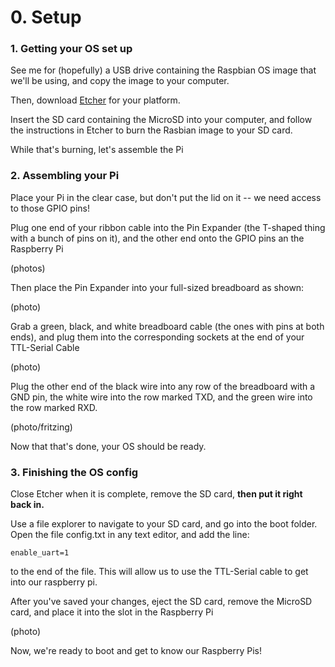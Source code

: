 # 0. Setup

### 1. Getting your OS set up

See me for \(hopefully\) a USB drive containing the Raspbian OS image that we'll be using, and copy the image to your computer.

Then, download [Etcher](https://etcher.io) for your platform.

Insert the SD card containing the MicroSD into your computer, and follow the instructions in Etcher to burn the Rasbian image to your SD card.

While that's burning, let's assemble the Pi

### 2. Assembling your Pi

Place your Pi in the clear case, but don't put the lid on it -- we need access to those GPIO pins!

Plug one end of your ribbon cable into the Pin Expander \(the T-shaped thing with a bunch of pins on it\), and the other end onto the GPIO pins an the Raspberry Pi

\(photos\)

Then place the Pin Expander into your full-sized breadboard as shown:

\(photo\)

Grab a green, black, and white breadboard cable \(the ones with pins at both ends\), and plug them into the corresponding sockets at the end of your TTL-Serial Cable

\(photo\)

Plug the other end of the black wire into any row of the breadboard with a GND pin, the white wire into the row marked TXD, and the green wire into the row marked RXD.

\(photo/fritzing\)

Now that that's done, your OS should be ready.

### 3. Finishing the OS config

Close Etcher when it is complete, remove the SD card, **then put it right back in.**

Use a file explorer to navigate to your SD card, and go into the boot folder. Open the file config.txt in any text editor, and add the line:

```
enable_uart=1
```

to the end of the file. This will allow us to use the TTL-Serial cable to get into our raspberry pi.

After you've saved your changes, eject the SD card, remove the MicroSD card, and place it into the slot in the Raspberry Pi

\(photo\)

Now, we're ready to boot and get to know our Raspberry Pis!

